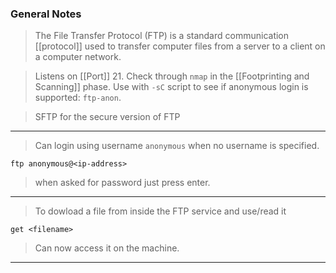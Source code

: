 
### General Notes

> The File Transfer Protocol (FTP) is a standard communication [[protocol]] used to transfer computer files from a server to a client on a computer network.

> Listens on [[Port]] 21. Check through `nmap` in the [[Footprinting and Scanning]] phase. Use with `-sC` script to see if anonymous login is supported: `ftp-anon`.

> SFTP for the secure version of FTP

---

> Can login using username `anonymous` when no username is specified. 
```
ftp anonymous@<ip-address>
```
> when asked for password just press enter.

---

> To dowload a file from inside the FTP service and use/read it
```
get <filename>
```
> Can now access it on the machine.

---
